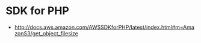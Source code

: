 SDK for PHP
============================
- http://docs.aws.amazon.com/AWSSDKforPHP/latest/index.html#m=AmazonS3/get_object_filesize
